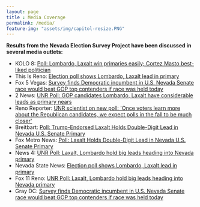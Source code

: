 ```yaml
--- 
layout: page
title : Media Coverage
permalink: /media/ 
feature-img: "assets/img/capitol-resize.PNG"
---
```


**Results from the Nevada Election Survey Project have been discussed in several media outlets:**

* KOLO 8: [Poll: Lombardo, Laxalt win primaries easily; Cortez Masto best-liked politician](https://www.kolotv.com/2022/06/05/poll-lombardo-laxalt-win-primaries-easily-cortez-maso-best-liked-politician/)
* This Is Reno: [Election poll shows Lombardo, Laxalt lead in primary](https://thisisreno.com/2022/06/election-poll-shows-lombardo-laxalt-lead-in-primary/)
* Fox 5 Vegas: [Survey finds Democratic incumbent in U.S. Nevada Senate race would beat GOP top contenders if race was held today](https://www.fox5vegas.com/2022/06/14/survey-finds-democratic-incumbent-us-nevada-senate-race-would-beat-gop-top-contenders-if-race-was-held-today/)
* 2 News: [UNR Poll: GOP candidates Lombardo, Laxalt have considerable leads as primary nears](https://www.2news.com/news/unr-poll-gop-candidates-lombardo-laxalt-have-considerable-leads-as-primary-nears/article_165d52ba-e42f-11ec-92a6-1f328ef966ad.html)
* Reno Reporter: [UNR scientist on new poll: 'Once voters learn more about the Republican candidates, we expect polls in the fall to be much closer'](https://renoreporter.com/stories/627412440-unr-scientist-on-new-poll-once-voters-learn-more-about-the-republican-candidates-we-expect-polls-in-the-fall-to-be-much-closer)
* Breitbart: [Poll: Trump-Endorsed Laxalt Holds Double-Digit Lead in Nevada U.S. Senate Primary](https://www.breitbart.com/politics/2022/06/04/poll-trump-endorsed-laxalt-holds-double-digit-lead-in-nevada-u-s-senate-primary/)
* Fox Metro News: [Poll: Laxalt Holds Double-Digit Lead in Nevada U.S. Senate Primary](https://foxmetronews.com/news/poll-laxalt-holds-double-digit-lead-in-nevada-u-s-senate-primary/)
* News 4: [UNR Poll: Laxalt, Lombardo hold big leads heading into Nevada primary](https://mynews4.com/news/local/unr-poll-lombardo-laxalt-hold-big-leads-in-nevada-primary-nevada-state-senate-nevada-governors-race-joe-lombardo-adam-laxalt)
* Nevada State News: [Election poll shows Lombardo, Laxalt lead in primary](https://nevadastate.news/2022/06/election-poll-shows-lombardo-laxalt-lead-in-primary/)
* Fox 11 Reno: [UNR Poll: Laxalt, Lombardo hold big leads heading into Nevada primary](https://foxreno.com/news/election/unr-poll-lombardo-laxalt-hold-big-leads-in-nevada-primary-nevada-state-senate-nevada-governors-race-joe-lombardo-adam-laxalt)
* Gray DC: [Survey finds Democratic incumbent in U.S. Nevada Senate race would beat GOP top contenders if race was held today](https://www.graydc.com/2022/06/14/survey-finds-democratic-incumbent-us-nevada-senate-race-would-beat-gop-top-contenders-if-race-was-held-today/)
